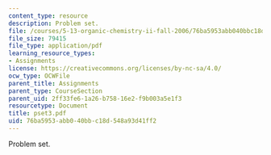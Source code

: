 ```yaml
---
content_type: resource
description: Problem set.
file: /courses/5-13-organic-chemistry-ii-fall-2006/76ba5953abb040bbc18d548a93d41ff2_pset3.pdf
file_size: 79415
file_type: application/pdf
learning_resource_types:
- Assignments
license: https://creativecommons.org/licenses/by-nc-sa/4.0/
ocw_type: OCWFile
parent_title: Assignments
parent_type: CourseSection
parent_uid: 2ff33fe6-1a26-b758-16e2-f9b003a5e1f3
resourcetype: Document
title: pset3.pdf
uid: 76ba5953-abb0-40bb-c18d-548a93d41ff2
---
```

Problem set.